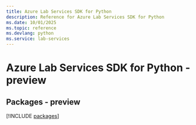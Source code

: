 ```yaml
---
title: Azure Lab Services SDK for Python
description: Reference for Azure Lab Services SDK for Python
ms.date: 10/01/2025
ms.topic: reference
ms.devlang: python
ms.service: lab-services
---
```

# Azure Lab Services SDK for Python - preview
## Packages - preview
[!INCLUDE [packages](lab-services-index.md)]